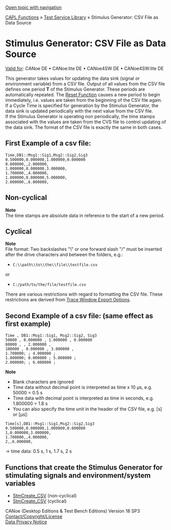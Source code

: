 [Open topic with navigation](../../../../CANoeDEFamily.htm#Topics/CAPLFunctions/Test/CAPLfunctionsTSLStimulusCsvFile.md)

[CAPL Functions](../CAPLfunctions.md) » [Test Service Library](CAPLfunctionsTSLStimulusOverview.md) » Stimulus Generator: CSV File as Data Source

# Stimulus Generator: CSV File as Data Source

[Valid for](../../Shared/FeatureAvailability.md): CANoe DE • CANoe:lite DE • CANoe4SW DE • CANoe4SW:lite DE

This generator takes values for updating the data sink (signal or environment variable) from a CSV file. Output of all values from the CSV file defines one period **T** of the Stimulus Generator. These periods are automatically repeated. The [Reset Function](Functions/CAPLfunctionStmControlStartStopResetDestroy.md) causes a new period to begin immediately, i.e. values are taken from the beginning of the CSV file again.  
If a Cycle Time is specified for generation by the Stimulus Generator, the data sink is updated periodically with the next value from the CSV file.  
If the Stimulus Generator is operating non periodically, the time stamps associated with the values are taken from the CVS file to control updating of the data sink. The format of the CSV file is exactly the same in both cases.

## First Example of a csv file:

```
Time,DB1::Msg1::Sig1,Msg2::Sig2,Sig3
0.500000,0.000000,1.000000,0.000000
0.800000,,2.000000,
1.000000,0.000000,3.000000,
1.700000,,4.000000,
1.800000,0.000000,5.000000,
2.000000,,6.000000,
```

## Non-cyclical

**Note**  
The time stamps are absolute data in reference to the start of a new period.

## Cyclical

**Note**  
File format: Two backslashes "\\" or one forward slash "/" must be inserted after the drive characters and between the folders, e.g.:

- `C:\\path\\to\\the\\file\\testfile.csv`

or

- `C:/path/to/the/file/testfile.csv`

There are various restrictions with regard to formatting the CSV file. These restrictions are derived from [Trace Window Export Options](CAPLfunctionsTSLRequirementStimuli.md).

## Second Example of a csv file: (same effect as first example)

```
Time , DB1::Msg1::Sig1, Msg2::Sig2, Sig3
50000 , 0.000000 , 1.000000 , 0.000000
80000 , , 2.000000 ,
100000 , 0.000000 , 3.000000 ,
1.700000; ; 4.000000 ;
1.800000; 0.000000 ; 5.000000 ;
2.000000; ; 6.000000 ;
```

**Note**

- Blank characters are ignored
- Time data without decimal point is interpreted as time x 10 µs, e.g. 50000 = 0.5 s
- Time data with decimal point is interpreted as time in seconds, e.g. 1.800000 = 1.8 s
- You can also specify the time unit in the header of the CSV file, e.g. [s] or [µs]:

```
Time[s],DB1::Msg1::Sig1,Msg2::Sig2,Sig3
0.500000,0.000000,1.000000,0.000000
1,0.000000,3.000000,
1.700000,,4.000000,
2,,6.000000,
```

-> time data: 0.5 s, 1 s, 1.7 s, 2 s

## Functions that create the Stimulus Generator for stimulating signals and environment/system variables

- [StmCreate_CSV](Functions/CAPLfunctionStmCreateCsvNonCyclical.md) (non-cyclical)
- [StmCreate_CSV](Functions/CAPLfunctionStmCreateCsvCyclical.md) (cyclical)

CANoe (Desktop Editions & Test Bench Editions) Version 18 SP3  
[Contact/Copyright/License](../../Shared/ContactCopyrightLicense.md)  
[Data Privacy Notice](https://www.vector.com/int/en/company/get-info/privacy-policy/)
